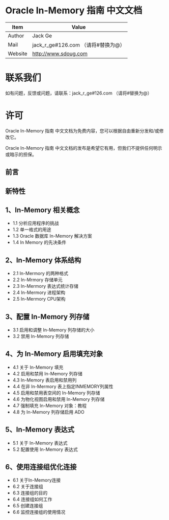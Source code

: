 # Oracle In-Memory 指南 中文文档

|Item|Value|
|---|---|
|Author|Jack Ge|
|Mail|jack_r_ge#126.com （请将#替换为@）|
|Website|http://www.sdoug.com |

# 联系我们

如有问题，反馈或问题，请联系：jack_r_ge#126.com （请将#替换为@）

# 许可

Oracle In-Memory 指南 中文文档为免费内容，您可以根据自由重新分发和/或修改它。

Oracle In-Memory 指南 中文文档的发布是希望它有用，但我们不提供任何明示或暗示的担保。 

## 前言

## 新特性

##  1、In-Memory 相关概念

* 1.1 分析应用程序的挑战
* 1.2 单一格式的用途
* 1.3 Oracle 数据库 In-Memory 解决方案
* 1.4 In Memory 的先决条件

## 2、In-Memory 体系结构

* 2.1 In-Mermory 的两种格式
* 2.2 In-Mrmory 存储单元
* 2.3 In-Mermory 表达式统计存储
* 2.4 In-Mermory 进程架构
* 2.5 In-Mermory CPU架构

## 3、配置 In-Memory 列存储

* 3.1 启用和调整 In-Memory 列存储的大小
* 3.2 禁用 In-Memory 列存储

## 4、为 In-Memory 启用填充对象

* 4.1 关于 In-Memory 填充
* 4.2 启用和禁用 In-Memory 列存储
* 4.3 In-Memory 表启用和禁用列
* 4.4 在非 In-Mermory 表上指定INMEMORY列属性
* 4.5 启用和禁用表空间的 In-Memory 列存储
* 4.6 为物化视图启用和禁用 In-Memory 列存储
* 4.7 强制填充 In-Memory 对象：教程
* 4.8 为 In-Memory 列存储启用 ADO

## 5、In-Memory 表达式

* 5.1 关于 In-Memory 表达式
* 5.2 配置使用 In-Memory 表达式

## 6、使用连接组优化连接

* 6.1 关于In-Memory连接
* 6.2 关于连接组
* 6.3 连接组的目的
* 6.4 连接组如何工作
* 6.5 创建连接组
* 6.6 监控连接组的使用情况


